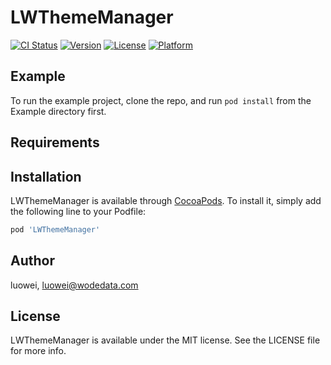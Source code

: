 # LWThemeManager

[![CI Status](https://img.shields.io/travis/luowei/LWThemeManager.svg?style=flat)](https://travis-ci.org/luowei/LWThemeManager)
[![Version](https://img.shields.io/cocoapods/v/LWThemeManager.svg?style=flat)](https://cocoapods.org/pods/LWThemeManager)
[![License](https://img.shields.io/cocoapods/l/LWThemeManager.svg?style=flat)](https://cocoapods.org/pods/LWThemeManager)
[![Platform](https://img.shields.io/cocoapods/p/LWThemeManager.svg?style=flat)](https://cocoapods.org/pods/LWThemeManager)

## Example

To run the example project, clone the repo, and run `pod install` from the Example directory first.

## Requirements

## Installation

LWThemeManager is available through [CocoaPods](https://cocoapods.org). To install
it, simply add the following line to your Podfile:

```ruby
pod 'LWThemeManager'
```

## Author

luowei, luowei@wodedata.com

## License

LWThemeManager is available under the MIT license. See the LICENSE file for more info.
